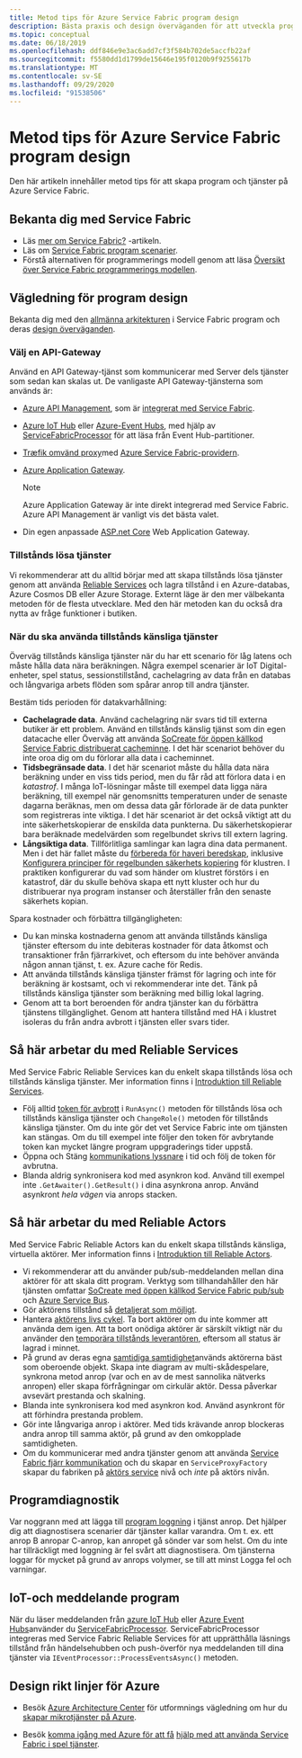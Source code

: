 ```yaml
---
title: Metod tips för Azure Service Fabric program design
description: Bästa praxis och design överväganden för att utveckla program och tjänster med hjälp av Azure Service Fabric.
ms.topic: conceptual
ms.date: 06/18/2019
ms.openlocfilehash: ddf846e9e3ac6add7cf3f584b702de5accfb22af
ms.sourcegitcommit: f5580dd1d1799de15646e195f0120b9f9255617b
ms.translationtype: MT
ms.contentlocale: sv-SE
ms.lasthandoff: 09/29/2020
ms.locfileid: "91538506"
---
```

# <a name="azure-service-fabric-application-design-best-practices"></a>Metod tips för Azure Service Fabric program design

Den här artikeln innehåller metod tips för att skapa program och tjänster på Azure Service Fabric.
 
## <a name="get-familiar-with-service-fabric"></a>Bekanta dig med Service Fabric
* Läs [mer om Service Fabric?](service-fabric-content-roadmap.md) -artikeln.
* Läs om [Service Fabric program scenarier](service-fabric-application-scenarios.md).
* Förstå alternativen för programmerings modell genom att läsa [Översikt över Service Fabric programmerings modellen](service-fabric-choose-framework.md).



## <a name="application-design-guidance"></a>Vägledning för program design
Bekanta dig med den [allmänna arkitekturen](/azure/architecture/reference-architectures/microservices/service-fabric) i Service Fabric program och deras [design överväganden](/azure/architecture/reference-architectures/microservices/service-fabric#design-considerations).

### <a name="choose-an-api-gateway"></a>Välj en API-Gateway
Använd en API Gateway-tjänst som kommunicerar med Server dels tjänster som sedan kan skalas ut. De vanligaste API Gateway-tjänsterna som används är:

- [Azure API Management](./service-fabric-api-management-overview.md), som är [integrerat med Service Fabric](./service-fabric-tutorial-deploy-api-management.md).
- [Azure IoT Hub](../iot-hub/index.yml) eller [Azure-Event Hubs](../event-hubs/index.yml), med hjälp av [ServiceFabricProcessor](https://github.com/Azure/azure-sdk-for-net/tree/master/sdk/eventhub/Microsoft.Azure.EventHubs.ServiceFabricProcessor) för att läsa från Event Hub-partitioner.
- [Træfik omvänd proxy](https://techcommunity.microsoft.com/t5/azure-service-fabric/bg-p/Service-Fabric)med [Azure Service Fabric-providern](https://docs.traefik.io/v1.6/configuration/backends/servicefabric/).
- [Azure Application Gateway](../application-gateway/index.yml).

   > [!NOTE] 
   > Azure Application Gateway är inte direkt integrerad med Service Fabric. Azure API Management är vanligt vis det bästa valet.
- Din egen anpassade [ASP.net Core](./service-fabric-reliable-services-communication-aspnetcore.md) Web Application Gateway.

### <a name="stateless-services"></a>Tillstånds lösa tjänster
Vi rekommenderar att du alltid börjar med att skapa tillstånds lösa tjänster genom att använda [Reliable Services](./service-fabric-reliable-services-introduction.md) och lagra tillstånd i en Azure-databas, Azure Cosmos DB eller Azure Storage. Externt läge är den mer välbekanta metoden för de flesta utvecklare. Med den här metoden kan du också dra nytta av fråge funktioner i butiken.  

### <a name="when-to-use-stateful-services"></a>När du ska använda tillstånds känsliga tjänster
Överväg tillstånds känsliga tjänster när du har ett scenario för låg latens och måste hålla data nära beräkningen. Några exempel scenarier är IoT Digital-enheter, spel status, sessionstillstånd, cachelagring av data från en databas och långvariga arbets flöden som spårar anrop till andra tjänster.

Bestäm tids perioden för datakvarhållning:

- **Cachelagrade data**. Använd cachelagring när svars tid till externa butiker är ett problem. Använd en tillstånds känslig tjänst som din egen datacache eller Överväg att använda [SoCreate för öppen källkod Service Fabric distribuerat cacheminne](https://github.com/SoCreate/service-fabric-distributed-cache). I det här scenariot behöver du inte oroa dig om du förlorar alla data i cacheminnet.
- **Tidsbegränsade data**. I det här scenariot måste du hålla data nära beräkning under en viss tids period, men du får råd att förlora data i en *katastrof*. I många IoT-lösningar måste till exempel data ligga nära beräkning, till exempel när genomsnitts temperaturen under de senaste dagarna beräknas, men om dessa data går förlorade är de data punkter som registreras inte viktiga. I det här scenariot är det också viktigt att du inte säkerhetskopierar de enskilda data punkterna. Du säkerhetskopierar bara beräknade medelvärden som regelbundet skrivs till extern lagring.  
- **Långsiktiga data**. Tillförlitliga samlingar kan lagra dina data permanent. Men i det här fallet måste du [förbereda för haveri beredskap](./service-fabric-disaster-recovery.md), inklusive [Konfigurera principer för regelbunden säkerhets kopiering](./service-fabric-backuprestoreservice-configure-periodic-backup.md) för klustren. I praktiken konfigurerar du vad som händer om klustret förstörs i en katastrof, där du skulle behöva skapa ett nytt kluster och hur du distribuerar nya program instanser och återställer från den senaste säkerhets kopian.

Spara kostnader och förbättra tillgängligheten:
- Du kan minska kostnaderna genom att använda tillstånds känsliga tjänster eftersom du inte debiteras kostnader för data åtkomst och transaktioner från fjärrarkivet, och eftersom du inte behöver använda någon annan tjänst, t. ex. Azure cache för Redis.
- Att använda tillstånds känsliga tjänster främst för lagring och inte för beräkning är kostsamt, och vi rekommenderar inte det. Tänk på tillstånds känsliga tjänster som beräkning med billig lokal lagring.
- Genom att ta bort beroenden för andra tjänster kan du förbättra tjänstens tillgänglighet. Genom att hantera tillstånd med HA i klustret isoleras du från andra avbrott i tjänsten eller svars tider.

## <a name="how-to-work-with-reliable-services"></a>Så här arbetar du med Reliable Services
Med Service Fabric Reliable Services kan du enkelt skapa tillstånds lösa och tillstånds känsliga tjänster. Mer information finns i [Introduktion till Reliable Services](./service-fabric-reliable-services-introduction.md).
- Följ alltid [token för avbrott](./service-fabric-reliable-services-lifecycle.md#stateful-service-primary-swaps) i `RunAsync()` metoden för tillstånds lösa och tillstånds känsliga tjänster och `ChangeRole()` metoden för tillstånds känsliga tjänster. Om du inte gör det vet Service Fabric inte om tjänsten kan stängas. Om du till exempel inte följer den token för avbrytande token kan mycket längre program uppgraderings tider uppstå.
-    Öppna och Stäng [kommunikations lyssnare](./service-fabric-reliable-services-communication.md) i tid och följ de token för avbrutna.
-    Blanda aldrig synkronisera kod med asynkron kod. Använd till exempel inte `.GetAwaiter().GetResult()` i dina asynkrona anrop. Använd asynkront *hela vägen* via anrops stacken.

## <a name="how-to-work-with-reliable-actors"></a>Så här arbetar du med Reliable Actors
Med Service Fabric Reliable Actors kan du enkelt skapa tillstånds känsliga, virtuella aktörer. Mer information finns i [Introduktion till Reliable Actors](./service-fabric-reliable-actors-introduction.md).

- Vi rekommenderar att du använder pub/sub-meddelanden mellan dina aktörer för att skala ditt program. Verktyg som tillhandahåller den här tjänsten omfattar [SoCreate med öppen källkod Service Fabric pub/sub](https://service-fabric-pub-sub.socreate.it/) och [Azure Service Bus](/azure/service-bus/).
- Gör aktörens tillstånd så [detaljerat som möjligt](./service-fabric-reliable-actors-state-management.md#best-practices).
- Hantera [aktörens livs cykel](./service-fabric-reliable-actors-state-management.md#best-practices). Ta bort aktörer om du inte kommer att använda dem igen. Att ta bort onödiga aktörer är särskilt viktigt när du använder den [temporära tillstånds leverantören](./service-fabric-reliable-actors-state-management.md#state-persistence-and-replication), eftersom all status är lagrad i minnet.
- På grund av deras egna [samtidiga samtidighet](./service-fabric-reliable-actors-introduction.md#concurrency)används aktörerna bäst som oberoende objekt. Skapa inte diagram av multi-skådespelare, synkrona metod anrop (var och en av de mest sannolika nätverks anropen) eller skapa förfrågningar om cirkulär aktör. Dessa påverkar avsevärt prestanda och skalning.
- Blanda inte synkronisera kod med asynkron kod. Använd asynkront för att förhindra prestanda problem.
- Gör inte långvariga anrop i aktörer. Med tids krävande anrop blockeras andra anrop till samma aktör, på grund av den omkopplade samtidigheten.
- Om du kommunicerar med andra tjänster genom att använda [Service Fabric fjärr kommunikation](./service-fabric-reliable-services-communication-remoting.md) och du skapar en `ServiceProxyFactory` skapar du fabriken på [aktörs service](./service-fabric-reliable-actors-using.md) nivå och *inte* på aktörs nivån.


## <a name="application-diagnostics"></a>Programdiagnostik
Var noggrann med att lägga till [program loggning](./service-fabric-diagnostics-event-generation-app.md) i tjänst anrop. Det hjälper dig att diagnostisera scenarier där tjänster kallar varandra. Om t. ex. ett anrop B anropar C-anrop, kan anropet gå sönder var som helst. Om du inte har tillräckligt med loggning är fel svårt att diagnostisera. Om tjänsterna loggar för mycket på grund av anrops volymer, se till att minst Logga fel och varningar.

## <a name="iot-and-messaging-applications"></a>IoT-och meddelande program
När du läser meddelanden från [azure IoT Hub](../iot-hub/index.yml) eller [Azure Event Hubs](../event-hubs/index.yml)använder du  [ServiceFabricProcessor](https://github.com/Azure/azure-event-hubs/tree/master/samples/DotNet/Microsoft.Azure.EventHubs/ServiceFabricProcessor). ServiceFabricProcessor integreras med Service Fabric Reliable Services för att upprätthålla läsnings tillstånd från händelsehubben och push-överför nya meddelanden till dina tjänster via `IEventProcessor::ProcessEventsAsync()` metoden.


## <a name="design-guidance-on-azure"></a>Design rikt linjer för Azure
* Besök [Azure Architecture Center](/azure/architecture/microservices/) för utformnings vägledning om hur du [skapar mikrotjänster på Azure](/azure/architecture/microservices/).

* Besök [komma igång med Azure för att få](/gaming/azure/) [hjälp med att använda Service Fabric i spel tjänster](/gaming/azure/reference-architectures/multiplayer-synchronous-sf).
